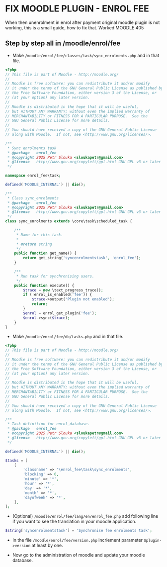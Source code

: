 # FIX MOODLE PLUGIN - ENROL FEE
When then unenrolment in enrol after payment original moodle plugin is not working, this is a small guide, how to fix that.
Worked MOODLE 405

## Step by step all in /moodle/enrol/fee
- Make `/moodle/enrol/fee/classes/task/sync_enrolments.php` and in that file.

```php
<?php
// This file is part of Moodle - http://moodle.org/
//
// Moodle is free software: you can redistribute it and/or modify
// it under the terms of the GNU General Public License as published by
// the Free Software Foundation, either version 3 of the License, or
// (at your option) any later version.
//
// Moodle is distributed in the hope that it will be useful,
// but WITHOUT ANY WARRANTY; without even the implied warranty of
// MERCHANTABILITY or FITNESS FOR A PARTICULAR PURPOSE.  See the
// GNU General Public License for more details.
//
// You should have received a copy of the GNU General Public License
// along with Moodle.  If not, see <http://www.gnu.org/licenses/>.

/**
 * Sync enrolments task
 * @package   enrol_fee
 * @copyright 2025 Petr Slouka <sloukapetr@gmail.com>
 * @license   http://www.gnu.org/copyleft/gpl.html GNU GPL v3 or later
 */

namespace enrol_fee\task;

defined('MOODLE_INTERNAL') || die();

/**
 * Class sync_enrolments
 * @package   enrol_fee
 * @copyright 2025 Petr Slouka <sloukapetr@gmail.com>
 * @license   http://www.gnu.org/copyleft/gpl.html GNU GPL v3 or later
 */
class sync_enrolments extends \core\task\scheduled_task {

    /**
     * Name for this task.
     *
     * @return string
     */
    public function get_name() {
        return get_string('syncenrolmentstask', 'enrol_fee');
    }

    /**
     * Run task for synchronising users.
     */
    public function execute() {
        $trace = new \text_progress_trace();
        if (!enrol_is_enabled('fee')) {
            $trace->output('Plugin not enabled');
            return;
        }
        $enrol = enrol_get_plugin('fee');
        $enrol->sync($trace);
    }
}
```

- Make `/moodle/enrol/fee/db/tasks.php` and in that file.

```php
<?php
// This file is part of Moodle - http://moodle.org/
//
// Moodle is free software: you can redistribute it and/or modify
// it under the terms of the GNU General Public License as published by
// the Free Software Foundation, either version 3 of the License, or
// (at your option) any later version.
//
// Moodle is distributed in the hope that it will be useful,
// but WITHOUT ANY WARRANTY; without even the implied warranty of
// MERCHANTABILITY or FITNESS FOR A PARTICULAR PURPOSE.  See the
// GNU General Public License for more details.
//
// You should have received a copy of the GNU General Public License
// along with Moodle.  If not, see <http://www.gnu.org/licenses/>.

/**
 * Task definition for enrol_database.
 * @package   enrol_fee
 * @copyright 2025 Petr Slouka <sloukapetr@gmail.com>
 * @license   http://www.gnu.org/copyleft/gpl.html GNU GPL v3 or later
 */

defined('MOODLE_INTERNAL') || die();

$tasks = [
    [
        'classname' => '\enrol_fee\task\sync_enrolments',
        'blocking' => 0,
        'minute' => '*',
        'hour' => '*',
        'day' => '*',
        'month' => '*',
        'dayofweek' => '*',
    ],
];
```

- (Optional) `/moodle/enrol/fee/lang/en/enrol_fee.php` add following line if you want to see the translation in your moodle application.
```php
$string['syncenrolmentstask'] = 'Synchronise fee enrolments task';
```

- In the file `/moodle/enrol/fee/version.php` incriement parameter `$plugin->version` at least by one.

- Now go to the administration of moodle and update your moodle database.

